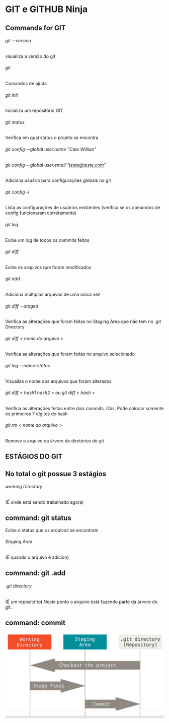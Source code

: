 # GIT e GITHUB Ninja

## Commands for GIT

###### git --version
visualiza a versão do git

###### git 
Comandos de ajuda

###### git init
Inicializa um repositório GIT

###### git status 
Verifica em qual status o projeto se encontra

###### git config --global user.name "Caio Willian"
###### git config --global user.email "teste@teste.com"
Adiciona usuário para configurações globais no git

###### git config -l
Lista as configurações de usuários existentes (verifica se os comandos de config funcionaram corretamente)

###### git log
Exibe um log de todos os commits feitos

###### git diff 
Exibe os arquivos que foram modificados

###### git add .
Adiciona múltiplos arquivos de uma única vez

###### git diff --staged
Verifica as alterações que foram feitas no Staging Area que não tem no .git Directory

###### git diff < nome do arquivo >
Verifica as alterações que foram feitas no arquivo selecionado

###### git log --name-status 
Visualiza o nome dos arquivos que foram alterados

###### git diff < hash1 hash2 > ou git diff < hash >
Verifica as alterações feitas entre dois commits.
Obs. Pode colocar somente os primeiros 7 dígitos do hash

###### git rm < nome do arquivo >
Remove o arquivo da árvore de diretórios do git

## ESTÁGIOS DO GIT 

## No total o git possue 3 estágios

###### working Directory
(É onde está sendo trabalhado agora) 

## command: git status
Exibe o status que os arquivos se encontram

###### Staging Area 
(É quando o arquivo é adicion) 
## command: git .add

###### .git directory
(É um repositório) Neste ponto o arquivo está fazendo parte da árvore do git. 
## command: commit

![alt text](https://raw.githubusercontent.com/CaioWillianMoreira/git-e-github-ninja/master/git-estagios.png)